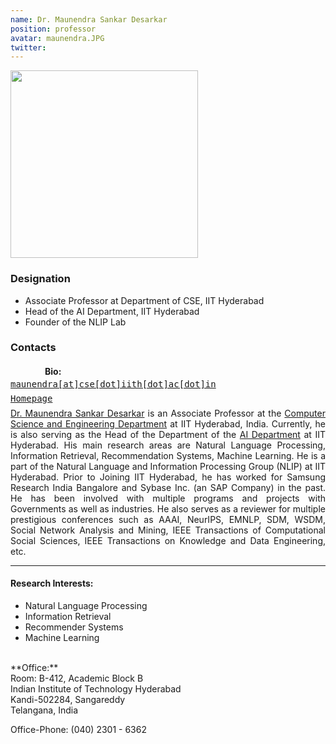```yaml
---
name: Dr. Maunendra Sankar Desarkar
position: professor
avatar: maunendra.JPG
twitter: 
---
```


 <img width="300" src="{{site.baseurl}}/images/people/{{page.avatar}}" data-action="zoom"> 

### Designation
- Associate Professor at Department of CSE, IIT Hyderabad <br>
- Head of the AI Department, IIT Hyderabad <br>
- Founder of the NLIP Lab

### Contacts

<div class="row">
<column style="float:left; width:45px; text-align:right; padding-right:10px">
    <b><a href="mailto:maunendra@cse.iith.ac.in" target="_blank"><i class="fa fa-envelope-o"></i></a></b><br>
    <span style="display: block; margin-bottom: 0.5em"></span>
    <b><a href="" target="_blank"><i class="fa fa-globe"></i></a></b>
    <span style="display: block; margin-bottom: 0.5em"></span>
</column>
<column style="float:left; width:600px;">
    <a href="mailto:maunendra@cse.iith.ac.in" target="_blank"><samp>maunendra[at]cse[dot]iith[dot]ac[dot]in</samp></a>
    <span style="display: block; margin-bottom: 0.5em"></span>
    <a href="https://people.iith.ac.in/maunendra/" target="_blank"><samp>Homepage</samp></a><br>
    <span style="display: block; margin-bottom: 0.5em"></span>
</column>
</div>
<span style="display: block; margin-bottom: 1em"></span>

#### Bio:

<p style="text-align:justify">
<a href="https://people.iith.ac.in/maunendra/" target="_blank">Dr. Maunendra Sankar Desarkar</a> is an Associate Professor at the <a href="https://cse.iith.ac.in/" target="_blank">Computer Science and Engineering Department</a> at IIT Hyderabad, India. Currently, he is also serving as the Head of the Department of the <a href="https://ai.iith.ac.in/" target="_blank">AI Department</a> at IIT Hyderabad. His main research areas are Natural Language Processing, Information Retrieval, Recommendation Systems, Machine Learning. He is a part of the Natural Language and Information Processing Group (NLIP) at IIT Hyderabad. Prior to Joining IIT Hyderabad, he has worked for Samsung Research India Bangalore and Sybase Inc. (an SAP Company) in the past. He has been involved with multiple programs and projects with Governments as well as industries. He also serves as a reviewer for multiple prestigious conferences such as AAAI, NeurIPS, EMNLP, SDM, WSDM, Social Network Analysis and Mining, IEEE Transactions of Computational Social Sciences, IEEE Transactions on Knowledge and Data Engineering, etc.
</p>
<hr>

#### Research Interests:
<ul>
 <li> Natural Language Processing</li>
 <li>Information Retrieval</li>
 <li>Recommender Systems</li>
 <li>Machine Learning</li>
</ul>

<br>
**Office:**<br>
Room: B-412, Academic Block B<br>
Indian Institute of Technology Hyderabad<br>
Kandi-502284, Sangareddy<br>
Telangana, India<br>

Office-Phone: (040) 2301 - 6362
